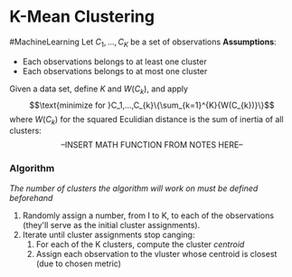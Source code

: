 # K-Mean Clustering
#MachineLearning 
Let $C_1,...,C_K$ be a set of observations
**Assumptions**:
- Each observations belongs to at least one cluster
- Each observations belongs to at most one cluster

Given a data set, define $K$ and $W(C_{k})$, and apply
$$\text{minimize for }C_1,...,C_{k}\{\sum_{k=1}^{K}{W(C_{k})}\}$$
where $W(C_{k})$ for the squared Eculidian distance is the sum of inertia of all clusters:
$$\text{--INSERT MATH FUNCTION FROM NOTES HERE--}$$

### Algorithm
*The number of clusters the algorithm will work on must be defined beforehand*
1. Randomly assign a number, from I to K, to each of the observations (they'll serve as the initial cluster assignments).
2. Iterate until cluster assignments stop canging:
	1. For each of the K clusters, compute the cluster *centroid*
	2. Assign each observation to the vluster whose centroid is closest (due to chosen metric)
